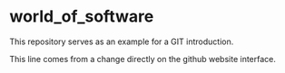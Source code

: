 # world_of_software

This repository serves as an example for a GIT introduction.

This line comes from a change directly on the github website interface.
